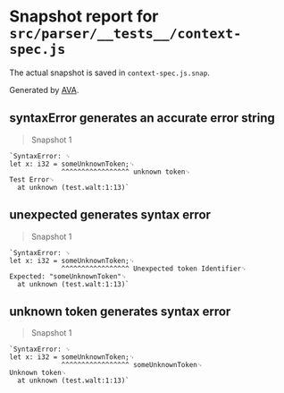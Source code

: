 # Snapshot report for `src/parser/__tests__/context-spec.js`

The actual snapshot is saved in `context-spec.js.snap`.

Generated by [AVA](https://ava.li).

## syntaxError generates an accurate error string

> Snapshot 1

    `SyntaxError: ␊
    let x: i32 = someUnknownToken;␊
                 ^^^^^^^^^^^^^^^^^ unknown token␊
    Test Error␊
      at unknown (test.walt:1:13)`

## unexpected generates syntax error

> Snapshot 1

    `SyntaxError: ␊
    let x: i32 = someUnknownToken;␊
                 ^^^^^^^^^^^^^^^^^ Unexpected token Identifier␊
    Expected: "someUnknownToken"␊
      at unknown (test.walt:1:13)`

## unknown token generates syntax error

> Snapshot 1

    `SyntaxError: ␊
    let x: i32 = someUnknownToken;␊
                 ^^^^^^^^^^^^^^^^^ someUnknownToken␊
    Unknown token␊
      at unknown (test.walt:1:13)`
